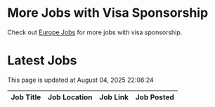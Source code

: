 # More Jobs with Visa Sponsorship

Check out [Europe Jobs](https://github.com/sureshparimi/europejobs#latest-jobs) for more jobs with visa sponsorship.

# Latest Jobs

This page is updated at August 04, 2025 22:08:24

| Job Title | Job Location | Job Link | Job Posted |
| --- | --- | --- | --- |

